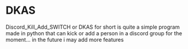 # DKAS
Discord_Kill_Add_SWITCH or DKAS for short is quite a simple program made in python that can kick or add a person in a discord group for the moment... in the future i may add more features
